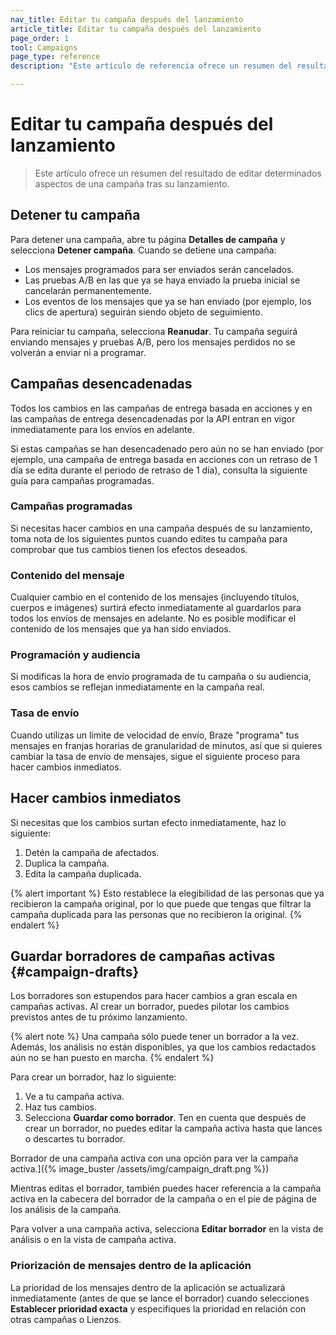 ```yaml
---
nav_title: Editar tu campaña después del lanzamiento
article_title: Editar tu campaña después del lanzamiento
page_order: 1
tool: Campaigns
page_type: reference
description: "Este artículo de referencia ofrece un resumen del resultado de editar determinados aspectos de una campaña tras su lanzamiento."

---
```


# Editar tu campaña después del lanzamiento

> Este artículo ofrece un resumen del resultado de editar determinados aspectos de una campaña tras su lanzamiento.

## Detener tu campaña

Para detener una campaña, abre tu página **Detalles de campaña** y selecciona **Detener campaña**. Cuando se detiene una campaña:

- Los mensajes programados para ser enviados serán cancelados.
- Las pruebas A/B en las que ya se haya enviado la prueba inicial se cancelarán permanentemente.
- Los eventos de los mensajes que ya se han enviado (por ejemplo, los clics de apertura) seguirán siendo objeto de seguimiento.

Para reiniciar tu campaña, selecciona **Reanudar**. Tu campaña seguirá enviando mensajes y pruebas A/B, pero los mensajes perdidos no se volverán a enviar ni a programar.

## Campañas desencadenadas

Todos los cambios en las campañas de entrega basada en acciones y en las campañas de entrega desencadenadas por la API entran en vigor inmediatamente para los envíos en adelante. 

Si estas campañas se han desencadenado pero aún no se han enviado (por ejemplo, una campaña de entrega basada en acciones con un retraso de 1 día se edita durante el periodo de retraso de 1 día), consulta la siguiente guía para campañas programadas.

### Campañas programadas

Si necesitas hacer cambios en una campaña después de su lanzamiento, toma nota de los siguientes puntos cuando edites tu campaña para comprobar que tus cambios tienen los efectos deseados.

### Contenido del mensaje

Cualquier cambio en el contenido de los mensajes (incluyendo títulos, cuerpos e imágenes) surtirá efecto inmediatamente al guardarlos para todos los envíos de mensajes en adelante. No es posible modificar el contenido de los mensajes que ya han sido enviados.

### Programación y audiencia

Si modificas la hora de envío programada de tu campaña o su audiencia, esos cambios se reflejan inmediatamente en la campaña real.

### Tasa de envío

Cuando utilizas un límite de velocidad de envío, Braze "programa" tus mensajes en franjas horarias de granularidad de minutos, así que si quieres cambiar la tasa de envío de mensajes, sigue el siguiente proceso para hacer cambios inmediatos.

## Hacer cambios inmediatos

Si necesitas que los cambios surtan efecto inmediatamente, haz lo siguiente:

1. Detén la campaña de afectados.
2. Duplica la campaña.
3. Edita la campaña duplicada.

{% alert important %}
Esto restablece la elegibilidad de las personas que ya recibieron la campaña original, por lo que puede que tengas que filtrar la campaña duplicada para las personas que no recibieron la original.
{% endalert %}

## Guardar borradores de campañas activas {#campaign-drafts}

Los borradores son estupendos para hacer cambios a gran escala en campañas activas. Al crear un borrador, puedes pilotar los cambios previstos antes de tu próximo lanzamiento.

{% alert note %}
Una campaña sólo puede tener un borrador a la vez. Además, los análisis no están disponibles, ya que los cambios redactados aún no se han puesto en marcha.
{% endalert %}

Para crear un borrador, haz lo siguiente:

1. Ve a tu campaña activa.
2. Haz tus cambios.
3. Selecciona **Guardar como borrador**. Ten en cuenta que después de crear un borrador, no puedes editar la campaña activa hasta que lances o descartes tu borrador.

Borrador de una campaña activa con una opción para ver la campaña activa.]({% image_buster /assets/img/campaign_draft.png %})

Mientras editas el borrador, también puedes hacer referencia a la campaña activa en la cabecera del borrador de la campaña o en el pie de página de los análisis de la campaña. 

Para volver a una campaña activa, selecciona **Editar borrador** en la vista de análisis o en la vista de campaña activa.

### Priorización de mensajes dentro de la aplicación

La prioridad de los mensajes dentro de la aplicación se actualizará inmediatamente (antes de que se lance el borrador) cuando selecciones **Establecer prioridad exacta** y especifiques la prioridad en relación con otras campañas o Lienzos.
